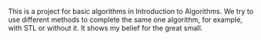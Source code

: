 This is a project for basic algorithms in Introduction to Algorithms.
We try to use different methods to complete the same one algorithm, for example, with STL or without it.
It shows my belief for the great small.
